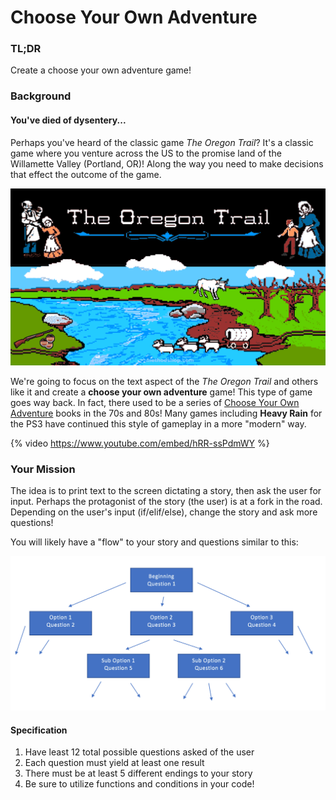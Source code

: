 # Choose Your Own Adventure
### TL;DR
Create a choose your own adventure game!

### Background
#### You've died of dysentery...

Perhaps you've heard of the classic game *The Oregon Trail*? It's a classic game where you venture across the US to the promise land of the Willamette Valley (Portland, OR)! Along the way you need to make decisions that effect the outcome of the game.

![oregontrail.png](oregontrail.png)

We're going to focus on the text aspect of the *The Oregon Trail* and others like it and create a **choose your own adventure** game! This type of game goes way back. In fact, there used to be a series of <a href="https://en.wikipedia.org/wiki/Choose_Your_Own_Adventure" target="blank"> Choose Your Own Adventure</a> books in the 70s and 80s! Many games including **Heavy Rain** for the PS3 have continued this style of gameplay in a more "modern" way.

{% video https://www.youtube.com/embed/hRR-ssPdmWY %}

### Your Mission

The idea is to print text to the screen dictating a story, then ask the user for input. Perhaps the protagonist of the story (the user) is at a fork in the road. Depending on the user's input (if/elif/else), change the story and ask more questions!

You will likely have a "flow" to your story and questions similar to this:

![flow.png](flow.png)

#### Specification

1. Have least 12 total possible questions asked of the user
2. Each question must yield at least one result
3. There must be at least 5 different endings to your story
4. Be sure to utilize functions and conditions in your code!
